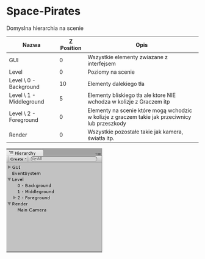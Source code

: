 # Space-Pirates

Domyslna hierarchia na scenie

Nazwa | Z Position | Opis
------| -----------|-----
GUI   |    0       |Wszystkie elementy zwiazane z interfejsem 
Level |0           |Poziomy na scenie
Level \ 0 - Background| 10 | Elementy dalekiego tła
Level \ 1 - Middleground | 5 | Elementy bliskiego tła ale ktore NIE wchodza w kolizje z Graczem itp
Level \ 2 - Foreground | 0 | Elementy na scenie które mogą wchodzic w kolizje z graczem takie jak przeciwnicy lub przeszkody
Render | 0 | Wszystkie pozostałe takie jak kamera, światła itp.

![hierarchia](/Hierarchia.jpg)
	
